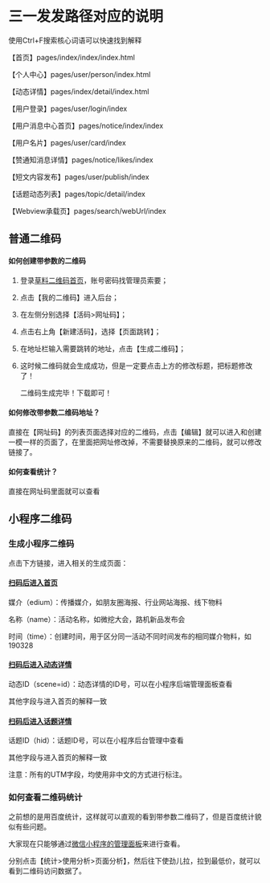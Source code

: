 # 三一发发路径对应的说明

使用Ctrl+F搜索核心词语可以快速找到解释

【首页】pages/index/index/index.html

【个人中心】pages/user/person/index.html

【动态详情】pages/index/detail/index.html

【用户登录】pages/user/login/index

【用户消息中心首页】pages/notice/index/index

【用户名片】pages/user/card/index

【赞通知消息详情】pages/notice/likes/index

【短文内容发布】pages/user/publish/index

【话题动态列表】pages/topic/detail/index

【Webview承载页】pages/search/webUrl/index

## 普通二维码

#### 如何创建带参数的二维码

1. 登录[草料二维码首页](https://cli.im/)，账号密码找管理员索要；

2. 点击【我的二维码】进入后台；

3. 在左侧分别选择【活码>网址码】；

4. 点击右上角【新建活码】，选择【页面跳转】；

5. 在地址栏输入需要跳转的地址，点击【生成二维码】；

6. 这时候二维码就会生成成功，但是一定要点击上方的修改标题，把标题修改了！

   二维码生成完毕！下载即可！

#### 如何修改带参数二维码地址？

直接在【网址码】的列表页面选择对应的二维码，点击【编辑】就可以进入和创建一模一样的页面了，在里面把网址修改掉，不需要替换原来的二维码，就可以修改链接了。

#### 如何查看统计？

直接在网址码里面就可以查看

## 小程序二维码

### 生成小程序二维码

点击下方链接，进入相关的生成页面：

#### [扫码后进入首页](http://cli.im/mina/qrcode/?tpl_id=23879&time=1566895535&publickey=4fbe1862abbfd829d92155157ed1454a)

媒介（edium）：传播媒介，如朋友圈海报、行业网站海报、线下物料

名称（name）：活动名称，如微挖大会，路机新品发布会

时间（time）：创建时间，用于区分同一活动不同时间发布的相同媒介物料，如190328

#### [扫码后进入动态详情](http://cli.im/mina/qrcode/?tpl_id=23880&time=1566895573&publickey=412870c37a87cf8baa269618adde8133)

动态ID（scene=id）：动态详情的ID号，可以在小程序后端管理面板查看

其他字段与进入首页的解释一致

#### [扫码后进入话题详情](http://cli.im/mina/qrcode/?tpl_id=24590&time=1566895589&publickey=5425f2f1a4b3a80104bcde17f352ec04)

话题ID（hid）：话题ID号，可以在小程序后台管理中查看

其他字段与进入首页的解释一致

注意：所有的UTM字段，均使用非中文的方式进行标注。

### 如何查看二维码统计

之前想的是用百度统计，这样就可以直观的看到带参数二维码了，但是百度统计貌似有些问题。

大家现在只能够通过[微信小程序的管理面板](https://mp.weixin.qq.com/)来进行查看。

分别点击【统计>使用分析>页面分析】，然后往下使劲儿拉，拉到最低价，就可以看到二维码访问数据了。

